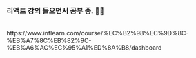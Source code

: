 ### 리액트 강의 들으면서 공부 중. 👨‍💻
<br/>
https://www.inflearn.com/course/%EC%B2%98%EC%9D%8C-%EB%A7%8C%EB%82%9C-%EB%A6%AC%EC%95%A1%ED%8A%B8/dashboard
